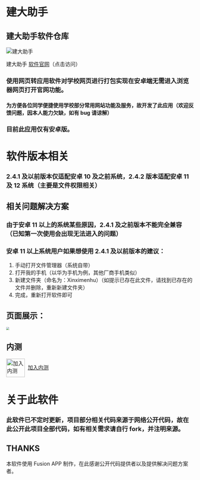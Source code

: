 # 建大助手

## 建大助手软件仓库

 <img src="https://user-assets.sxlcdn.com/images/774616/FhsVsUXsit8IJ5FDW3UGYAveD_6j.png?imageMogr2/strip/auto-orient/thumbnail/1200x9000%3E/format/png" style="zoom:100%" alt="建大助手" align=center />

<!-- ![建大助手](https://user-assets.sxlcdn.com/images/774616/FhsVsUXsit8IJ5FDW3UGYAveD_6j.png?imageMogr2/strip/auto-orient/thumbnail/1200x9000%3E/format/png) -->

建大助手
[软件官网](https://ch4019studio.mysxl.cn/)（点击访问）

### 使用网页转应用软件对学校网页进行打包实现在安卓端无需进入浏览器网页打开官网功能。

#### 为方便各位同学便捷使用学校部分常用网站功能及服务，故开发了此应用（欢迎反馈问题，因本人能力欠缺，如有 bug 请谅解）

### 目前此应用仅有安卓版。

# 软件版本相关

### 2.4.1 及以前版本仅适配安卓 10 及之前系统，2.4.2 版本适配安卓 11 及 12 系统（主要是文件权限相关）

## 相关问题解决方案

### 由于安卓 11 以上的系统某些原因，2.4.1 及之前版本不能完全兼容（已知第一次使用会出现无法进入的问题）

### 安卓 11 以上系统用户如果想使用 2.4.1 及以前版本的建议：

1. 手动打开文件管理器（系统自带）
2. 打开我的手机（以华为手机为例，其他厂商手机类似）
3. 新建文件夹（命名为：Xinximenhu）（如提示已存在此文件，请找到已存在的文件并删除，重新新建文件夹）
4. 完成，重新打开软件即可

## 页面展示：

 <img src="https://user-assets.sxlcdn.com/images/774616/lnZj8R3WRlGq4uzsfFrVY-OwXA8D.png?imageMogr2/strip/auto-orient/thumbnail/1200x9000%3E/quality/90!/format/png" style="zoom:50%" align=center />

<!-- ![](https://user-assets.sxlcdn.com/images/774616/lnZj8R3WRlGq4uzsfFrVY-OwXA8D.png?imageMogr2/strip/auto-orient/thumbnail/1200x9000%3E/quality/90!/format/png) -->

## 内测

<img src="https://user-assets.sxlcdn.com/images/774616/FucRi22GC69AWNZN8nrELpZKZMJu.png?imageMogr2/strip/auto-orient/thumbnail/480x960%3E/format/png" width = "50" height = "50" alt="加入内测" align=center />&nbsp; [加入内测](https://jq.qq.com/?_wv=1027&k=GBgTcdAo)

<!-- ![加入内测](https://user-assets.sxlcdn.com/images/774616/FucRi22GC69AWNZN8nrELpZKZMJu.png?imageMogr2/strip/auto-orient/thumbnail/480x960%3E/format/png)[加入内测](https://jq.qq.com/?_wv=1027&k=GBgTcdAo) -->

# 关于此软件

### 此软件已不定时更新，项目部分相关代码来源于网络公开代码，故在此公开此项目全部代码，如有相关需求请自行 fork，并注明来源。

## THANKS

本软件使用 Fusion APP 制作，在此感谢公开代码提供者以及提供解决问题方案者。
